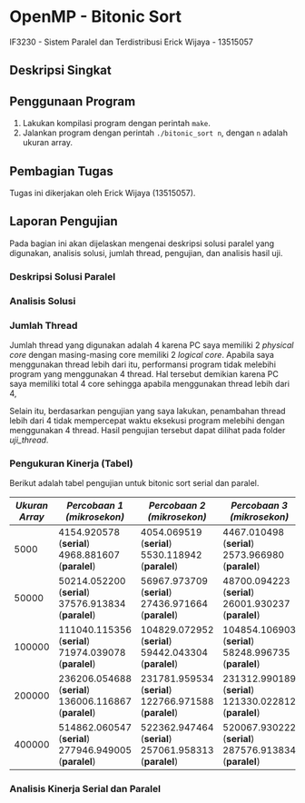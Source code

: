 # OpenMP - Bitonic Sort
IF3230 - Sistem Paralel dan Terdistribusi
Erick Wijaya - 13515057

## Deskripsi Singkat

## Penggunaan Program
1. Lakukan kompilasi program dengan perintah ```make```.
2. Jalankan program dengan perintah ```./bitonic_sort n```, dengan ```n``` adalah ukuran array.

## Pembagian Tugas
Tugas ini dikerjakan oleh Erick Wijaya (13515057). 

## Laporan Pengujian
Pada bagian ini akan dijelaskan mengenai deskripsi solusi paralel yang digunakan, analisis solusi, jumlah thread, pengujian, dan analisis hasil uji. 

### Deskripsi Solusi Paralel

### Analisis Solusi


### Jumlah Thread
Jumlah thread yang digunakan adalah 4 karena PC saya memiliki 2 *physical core* dengan masing-masing core memiliki 2 *logical core*. Apabila saya menggunakan thread lebih dari itu, performansi program tidak melebihi program yang menggunakan  4 thread. Hal tersebut demikian karena PC saya memiliki total 4 core sehingga apabila menggunakan thread lebih dari 4, 

Selain itu, berdasarkan pengujian yang saya lakukan, penambahan thread lebih dari 4 tidak mempercepat waktu eksekusi program melebihi dengan menggunakan 4 thread. Hasil pengujian tersebut dapat dilihat pada folder *uji_thread*. 
### Pengukuran Kinerja (Tabel)
Berikut adalah tabel pengujian untuk bitonic sort serial dan paralel. 

| *Ukuran Array* | *Percobaan 1 (mikrosekon)*    | *Percobaan 2 (mikrosekon)*    | *Percobaan 3 (mikrosekon)*    | *Percobaan 4 (mikrosekon)*    | Percobaan 5 (mikrosekon)    | *Rata-Rata (mikrosekon)*      |
| ------------ | --------------------------- | --------------------------- | --------------------------- | --------------------------- | --------------------------- | --------------------------- |
| 5000         | 4154.920578 (**serial**) 4968.881607 (**paralel**)     | 4054.069519 (**serial**) 5530.118942 (**paralel**)    | 4467.010498 (**serial**) 2573.966980 (**paralel**)    | 4848.957062 (**serial**) 10330.915451 (**paralel**)   |  3962.993622 (**serial**) 3566.980362 (**paralel**)   | 4297.590256 (**serial**) 5394.172668 (**paralel**)    |
| 50000        | 50214.052200 (**serial**) 37576.913834 (**paralel**)   | 56967.973709 (**serial**) 27436.971664 (**paralel**)   | 48700.094223 (**serial**) 26001.930237 (**paralel**)   | 51848.888397 (**serial**) 29010.057449 (**paralel**)   | 48896.074295 (**serial**) 30823.945999 (**paralel**)   | 51325.416565 (**serial**) 30169.963837 (**paralel**)   |
| 100000       | 111040.115356 (**serial**)   71974.039078 (**paralel**)  | 104829.072952 (**serial**)   59442.043304 (**paralel**)  | 104854.106903 (**serial**)   58248.996735 (**paralel**)  | 105112.075806 (**serial**)   54050.922394 (**paralel**)  | 108012.914658 (**serial**)   64358.949661 (**paralel**)  | 106769.657135 (**serial**) 61614.990234 (**paralel**)  |
| 200000       | 236206.054688 (**serial**) 136006.116867 (**paralel**) | 231781.959534 (**serial**) 122766.971588 (**paralel**) | 231312.990189 (**serial**) 121330.022812 (**paralel**) | 231589.078903 (**serial**) 121577.978134 (**paralel**) | 230040.073395 (**serial**) 122328.996658 (**paralel**) | 232186.031342 (**serial**) 124802.017212 (**paralel**) |
| 400000       | 514862.060547 (**serial**) 277946.949005 (**paralel**) | 522362.947464 (**serial**) 257061.958313 (**paralel**) | 520067.930222 (**serial**) 287576.913834 (**paralel**) | 510907.888412 (**serial**) 275991.916656 (**paralel**) | 509989.976883 (**serial**) 264043.092728 (**paralel**) | 515638.160706 (**serial**) 272524.166107 (**paralel**) |

### Analisis Kinerja Serial dan Paralel

